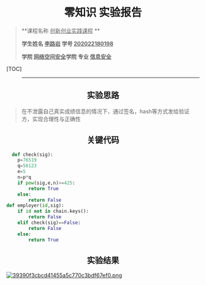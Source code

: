 # <center>零知识 实验报告</center>

>**课程名称     <u>创新创业实践课程</u>  **       
>
>**学生姓名   <u>李路岩</u>      学号  <u>202022180198</u>**     
>
>**学院   <u>网络空间安全</u>学院    专业  <u>信息安全</u>**   

[TOC]

>****

## <center>实验思路</center>

>在不泄露自己真实成绩信息的情况下，通过签名，hash等方式发给验证方，实现合理性与正确性

## <center>关键代码</center>

```python
  def check(sig):
    p=76519
    q=56123
    e=5
    n=p*q
    if pow(sig,e,n)>=425:
        return True
    else:
        return False
def employer(id,sig):
    if id not in chain.keys():
        return False
    elif check(sig)==False:
        return False
    else:
        return True
```





## <center>实验结果</center>

<a href="https://img.gejiba.com/image/EyHJ95"><img src="https://img.gejiba.com/images/39390f3cbcd41455a5c770c3bdf67ef0.png" alt="39390f3cbcd41455a5c770c3bdf67ef0.png" border="0"></a>